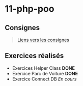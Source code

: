 # 11-php-poo

## Consignes

> [Liens vers les consignes](https://github.com/becodeorg/BXLCentral/tree/master/Projects/11-php-poo)

## Exercices réalisés

- Exercices Helper Class **DONE**
- Exercice Parc de Voiture **DONE**
- Exercice Connect DB _En cours_
